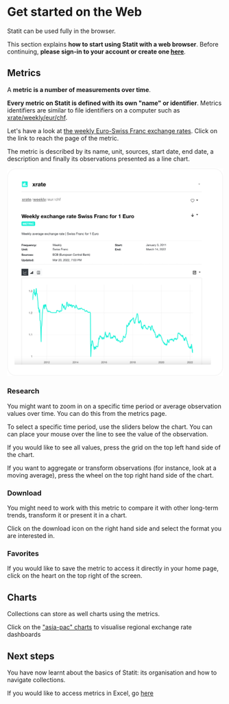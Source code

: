 # Get started on the Web

Statit can be used fully in the browser.

This section explains **how to start using Statit with a web browser**. <!--For the documentation regarding creating workspace and publishing metrics, please head over to the [**web reference**](/reference/web.md).--> Before continuing, **please sign-in to your account or create one [here](https://gostatit.com/sign)**.


## **Metrics**

A **metric is a number of measurements over time**.

**Every metric on Statit is defined with its own "name" or identifier**. Metrics identifiers are similar to file identifiers on a computer such as [xrate/weekly/eur/chf](https://www.gostatit.com/xrate/weekly/eur/chf).

Let's have a look at [the weekly Euro-Swiss Franc exchange rates](https://www.gostatit.com/xrate/weekly/eur/chf). Click on the link to reach the page of the metric.

The metric is described by its name, unit, sources, start date, end date, a description and finally its observations presented as a line chart.

![Metric](/img/gs_web_metric.png)


### **Research**

You might want to zoom in on a specific time period or average observation values over time. You can do this from the metrics page.

To select a specific time period, use the sliders below the chart. You can can place your mouse over the line to see the value of the observation.

If you would like to see all values, press the grid on the top left hand side of the chart.

If you want to aggregate or transform observations (for instance, look at a moving average), press the wheel on the top right hand side of the chart.


### **Download**

You might need to work with this metric to compare it with other long-term trends, transform it or present it in a chart.

Click on the download icon on the right hand side and select the format you are interested in.


### **Favorites**

If you would like to save the metric to access it directly in your home page, click on the heart on the top right of the screen.


## **Charts**

Collections can store as well charts using the metrics.

Click on the ["asia-pac" charts](https://www.gostatit.com/i/xrate/daily/asia-pac) to visualise regional exchange rate dashboards


## **Next steps**

You have now learnt about the basics of Statit: its organisation and how to navigate collections.

If you would like to access metrics in Excel, go [here](/gs/excel.md)
